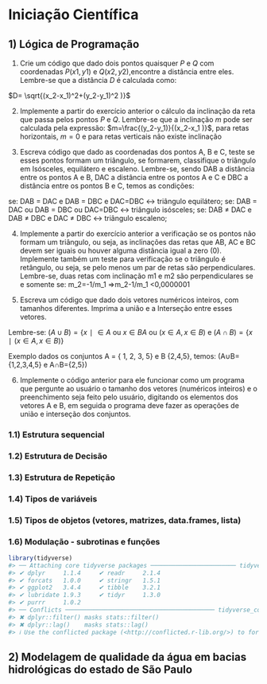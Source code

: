 
<!-- README.md is generated from README.Rmd. Please edit that file -->

# Iniciação Científica

## 1) Lógica de Programação

1)  Crie um código que dado dois pontos quaisquer $P$ e $Q$ com
    coordenadas $P(x1 , y1)$ e $Q(x2 , y2)$,encontre a distância entre
    eles. Lembre-se que a distância $D$ é calculada como:

$D= \sqrt{(x_2-x_1)^2+(y_2-y_1)^2 )}$

2)  Implemente a partir do exercício anterior o cálculo da inclinação da
    reta que passa pelos pontos $P$ e $Q$. Lembre-se que a inclinação
    $m$ pode ser calculada pela expressão:
    $m=\frac{(y_2-y_1)}{(x_2-x_1 )}$, para retas horizontais, $m=0$ e
    para retas verticais não existe inclinação

3)  Escreva código que dado as coordenadas dos pontos A, B e C, teste se
    esses pontos formam um triângulo, se formarem, classifique o
    triângulo em Isósceles, equilátero e escaleno. Lembre-se, sendo DAB
    a distância entre os pontos A e B, DAC a distância entre os pontos A
    e C e DBC a distância entre os pontos B e C, temos as condições:

se: DAB = DAC e DAB = DBC e DAC=DBC ↔ triângulo equilátero; se: DAB =
DAC ou DAB = DBC ou DAC=DBC ↔ triângulo isósceles; se: DAB $\neq$ DAC e
DAB $\neq$ DBC e DAC $\neq$ DBC ↔ triângulo escaleno;

4)  Implemente a partir do exercício anterior a verificação se os pontos
    não formam um triângulo, ou seja, as inclinações das retas que AB,
    AC e BC devem ser iguais ou houver alguma distância igual a zero
    (0). Implemente também um teste para verificação se o triângulo é
    retângulo, ou seja, se pelo menos um par de retas são
    perpendiculares. Lembre-se, duas retas com inclinação m1 e m2 são
    perpendiculares se e somente se: m_2=-1/m_1 ⇒m_2-1/m_1 \<0,0000001

5)  Escreva um código que dado dois vetores numéricos inteiros, com
    tamanhos diferentes. Imprima a união e a Interseção entre esses
    vetores.

Lembre-se:
$(A \cup B) = \{x ∣ \in A \text { ou }x \in BA \text { ou } (x \in A, x \in B)$
e $(A \cap B) = \{x ∣ (x \in A, x \in B)\}$

Exemplo dados os conjuntos A = { 1, 2, 3, 5} e B {2,4,5}, temos:
(A∪B={1,2,3,4,5} e A∩B={2,5})

6)  Implemente o código anterior para ele funcionar como um programa que
    pergunte ao usuário o tamanho dos vetores (numéricos inteiros) e o
    preenchimento seja feito pelo usuário, digitando os elementos dos
    vetores A e B, em seguida o programa deve fazer as operações de
    união e interseção dos conjuntos.

### 1.1) Estrutura sequencial

### 1.2) Estrutura de Decisão

### 1.3) Estrutura de Repetição

### 1.4) Tipos de variáveis

### 1.5) Tipos de objetos (vetores, matrizes, data.frames, lista)

### 1.6) Modulação - subrotinas e funções

``` r
library(tidyverse)
#> ── Attaching core tidyverse packages ──────────────────────── tidyverse 2.0.0 ──
#> ✔ dplyr     1.1.4     ✔ readr     2.1.4
#> ✔ forcats   1.0.0     ✔ stringr   1.5.1
#> ✔ ggplot2   3.4.4     ✔ tibble    3.2.1
#> ✔ lubridate 1.9.3     ✔ tidyr     1.3.0
#> ✔ purrr     1.0.2     
#> ── Conflicts ────────────────────────────────────────── tidyverse_conflicts() ──
#> ✖ dplyr::filter() masks stats::filter()
#> ✖ dplyr::lag()    masks stats::lag()
#> ℹ Use the conflicted package (<http://conflicted.r-lib.org/>) to force all conflicts to become errors
```

## 2) Modelagem de qualidade da água em bacias hidrológicas do estado de São Paulo
